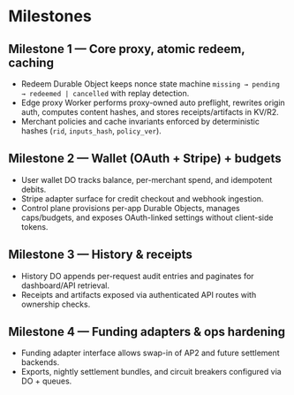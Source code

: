 # Milestones

## Milestone 1 — Core proxy, atomic redeem, caching
- Redeem Durable Object keeps nonce state machine `missing → pending → redeemed | cancelled` with replay detection.
- Edge proxy Worker performs proxy-owned auto preflight, rewrites origin auth, computes content hashes, and stores receipts/artifacts in KV/R2.
- Merchant policies and cache invariants enforced by deterministic hashes (`rid`, `inputs_hash`, `policy_ver`).

## Milestone 2 — Wallet (OAuth + Stripe) + budgets
- User wallet DO tracks balance, per-merchant spend, and idempotent debits.
- Stripe adapter surface for credit checkout and webhook ingestion.
- Control plane provisions per-app Durable Objects, manages caps/budgets, and exposes OAuth-linked settings without client-side tokens.

## Milestone 3 — History & receipts
- History DO appends per-request audit entries and paginates for dashboard/API retrieval.
- Receipts and artifacts exposed via authenticated API routes with ownership checks.

## Milestone 4 — Funding adapters & ops hardening
- Funding adapter interface allows swap-in of AP2 and future settlement backends.
- Exports, nightly settlement bundles, and circuit breakers configured via DO + queues.
